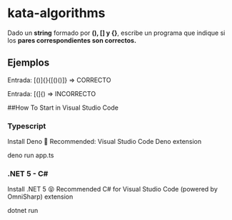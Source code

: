 # kata-algorithms

Dado un <b>string</b> formado por <b>(), [] y {}</b>, escribe un programa que indique si los <b>pares correspondientes son correctos.</b>


## Ejemplos
Entrada: [()]{}{[()()]} => CORRECTO

Entrada: [(]{) => INCORRECTO



##How To Start in Visual Studio Code
### Typescript

Install Deno 🦖
Recommended: Visual Studio Code Deno extension

deno run app.ts


### .NET 5 - C#

Install .NET 5 😝
Recommended C# for Visual Studio Code (powered by OmniSharp) extension

dotnet run


